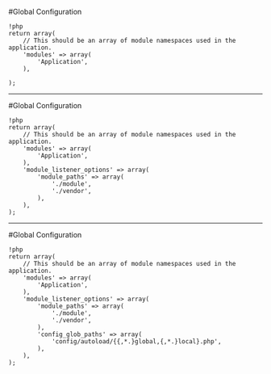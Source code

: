 #Global Configuration

	!php
	return array(
	    // This should be an array of module namespaces used in the application.
	    'modules' => array(
	        'Application',
	    ),
	    
	);

---

#Global Configuration

	!php
	return array(
	    // This should be an array of module namespaces used in the application.
	    'modules' => array(
	        'Application',
	    ),
	    'module_listener_options' => array(
	        'module_paths' => array(
	            './module',
	            './vendor',
	        ),  
	    ),
	);

---

#Global Configuration

	!php
	return array(
	    // This should be an array of module namespaces used in the application.
	    'modules' => array(
	        'Application',
	    ),
	    'module_listener_options' => array(
	        'module_paths' => array(
	            './module',
	            './vendor',
	        ),
	        'config_glob_paths' => array(
	            'config/autoload/{{,*.}global,{,*.}local}.php',
	        ),  
	    ),
	);
